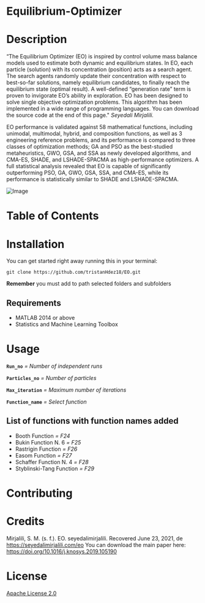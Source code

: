 # Equilibrium-Optimizer

# Description

“The Equilibrium Optimizer (EO) is inspired by control volume mass balance models used to estimate both dynamic and equilibrium states. In EO, each particle (solution) with its concentration (position) acts as a search agent. The search agents randomly update their concentration with respect to best-so-far solutions, namely equilibrium candidates, to finally reach the equilibrium state (optimal result). A well-defined “generation rate” term is proven to invigorate EO’s ability in exploration.
EO has been designed to solve single objective optimization problems. This algorithm has been implemented in a wide range of programming languages. You can download the source code at the end of this page."
*Seyedali Mirjalili.*

EO performance is validated against 58 mathematical functions, including unimodal, multimodal, hybrid, and composition functions, as well as 3 engineering reference problems, and its performance is compared to three classes of optimization methods; GA and PSO as the best-studied metaheuristics, GWO, GSA, and SSA as newly developed algorithms, and CMA-ES, SHADE, and LSHADE-SPACMA as high-performance optimizers. A full statistical analysis revealed that EO is capable of significantly outperforming PSO, GA, GWO, GSA, SSA, and CMA-ES, while its performance is statistically similar to SHADE and LSHADE-SPACMA.


![Image](https://user-images.githubusercontent.com/70921862/123126538-14977400-d40f-11eb-9d08-847afdfe596a.png)



# Table of Contents


# Installation

You can get started right away running this in your terminal:
```
git clone https://github.com/tristanHdez18/EO.git
```
**Remember** you must add to path selected folders and subfolders

## Requirements

- MATLAB 2014 or above
- Statistics and Machine Learning Toolbox

# Usage

**`Run_no`** _= Number of independent runs_

**`Particles_no`** _= Number of particles_

**`Max_iteration`** _= Maximum number of iterations_

**`Function_name`** _= Select function_

## List of functions with function names added

- Booth Function _= F24_
- Bukin Function N. 6 _= F25_
- Rastrigin Function _= F26_ 
- Easom Function _= F27_
- Schaffer Function N. 4 _= F28_
- Styblinski-Tang Function _= F29_

# Contributing

# Credits

Mirjalili, S. M. (s. f.). EO. seyedalimirjalili. Recovered June 23, 2021, de https://seyedalimirjalili.com/eo
You can download the main paper here: https://doi.org/10.1016/j.knosys.2019.105190

# License

[Apache License 2.0](EO/LICENSE)
